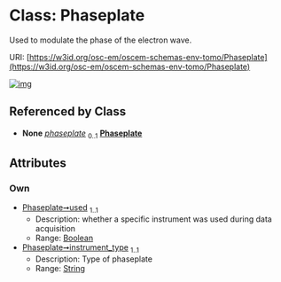 
# Class: Phaseplate

Used to modulate the phase of the electron wave.

URI: [https://w3id.org/osc-em/oscem-schemas-env-tomo/Phaseplate](https://w3id.org/osc-em/oscem-schemas-env-tomo/Phaseplate)


[![img](https://yuml.me/diagram/nofunky;dir:TB/class/[SpecialistOptics]++-%20phaseplate%200..1>[Phaseplate&#124;used:boolean;instrument_type:string],[SpecialistOptics])](https://yuml.me/diagram/nofunky;dir:TB/class/[SpecialistOptics]++-%20phaseplate%200..1>[Phaseplate&#124;used:boolean;instrument_type:string],[SpecialistOptics])

## Referenced by Class

 *  **None** *[phaseplate](phaseplate.md)*  <sub>0..1</sub>  **[Phaseplate](Phaseplate.md)**

## Attributes


### Own

 * [Phaseplate➞used](Phaseplate_used.md)  <sub>1..1</sub>
     * Description: whether a specific instrument was used during data acquisition
     * Range: [Boolean](types/Boolean.md)
 * [Phaseplate➞instrument_type](Phaseplate_instrument_type.md)  <sub>1..1</sub>
     * Description: Type of phaseplate
     * Range: [String](types/String.md)
